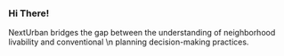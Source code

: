 ### Hi There!

NextUrban bridges the gap between the understanding of neighborhood livability and conventional
\n planning decision-making practices.


<The goal is to augment planning performance management and develop /> 
<a smartcity rapid communication framework 📲 🌏 />

<!--
**NextUrban/NextUrban** is a ✨ _special_ ✨ repository because its `README.md` (this file) appears on your GitHub profile.

